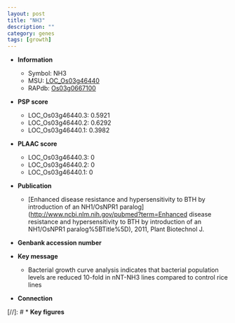 ```yaml
---
layout: post
title: "NH3"
description: ""
category: genes
tags: [growth]
---
```


* **Information**  
    + Symbol: NH3  
    + MSU: [LOC_Os03g46440](http://rice.plantbiology.msu.edu/cgi-bin/ORF_infopage.cgi?orf=LOC_Os03g46440)  
    + RAPdb: [Os03g0667100](http://rapdb.dna.affrc.go.jp/viewer/gbrowse_details/irgsp1?name=Os03g0667100)  

* **PSP score**  
    + LOC_Os03g46440.3: 0.5921 
    + LOC_Os03g46440.2: 0.6292 
    + LOC_Os03g46440.1: 0.3982 

* **PLAAC score**  
    + LOC_Os03g46440.3: 0 
    + LOC_Os03g46440.2: 0 
    + LOC_Os03g46440.1: 0 

* **Publication**  
    + [Enhanced disease resistance and hypersensitivity to BTH by introduction of an NH1/OsNPR1 paralog](http://www.ncbi.nlm.nih.gov/pubmed?term=Enhanced disease resistance and hypersensitivity to BTH by introduction of an NH1/OsNPR1 paralog%5BTitle%5D), 2011, Plant Biotechnol J.

* **Genbank accession number**  

* **Key message**  
    + Bacterial growth curve analysis indicates that bacterial population levels are reduced 10-fold in nNT-NH3 lines compared to control rice lines

* **Connection**  

[//]: # * **Key figures**  


